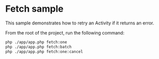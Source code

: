 # Fetch sample

This sample demonstrates how to retry an Activity if it returns an error.

From the root of the project, run the following command:

```bash
php ./app/app.php fetch:one
php ./app/app.php fetch:batch
php ./app/app.php fetch:one:cancel
```
